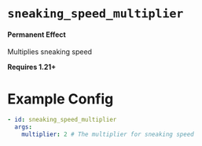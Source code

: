 # `sneaking_speed_multiplier`
#### Permanent Effect

Multiplies sneaking speed

**Requires 1.21+**

# Example Config
```yaml
- id: sneaking_speed_multiplier
  args:
    multiplier: 2 # The multiplier for sneaking speed
```